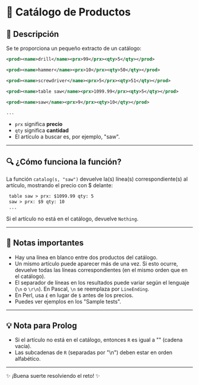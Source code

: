 # 🛒 Catálogo de Productos

## 📄 Descripción
Se te proporciona un pequeño extracto de un catálogo:

```xml
<prod><name>drill</name><prx>99</prx><qty>5</qty></prod>

<prod><name>hammer</name><prx>10</prx><qty>50</qty></prod>

<prod><name>screwdriver</name><prx>5</prx><qty>51</qty></prod>

<prod><name>table saw</name><prx>1099.99</prx><qty>5</qty></prod>

<prod><name>saw</name><prx>9</prx><qty>10</qty></prod>

...
```

- `prx` significa **precio**
- `qty` significa **cantidad**
- El artículo a buscar es, por ejemplo, "saw".

---

## 🔍 ¿Cómo funciona la función?
La función `catalog(s, "saw")` devuelve la(s) línea(s) correspondiente(s) al artículo, mostrando el precio con $ delante:

```txt
 table saw > prx: $1099.99 qty: 5
 saw > prx: $9 qty: 10
 ...
```

Si el artículo no está en el catálogo, devuelve `Nothing`.

---

## 📝 Notas importantes
- Hay una línea en blanco entre dos productos del catálogo.
- Un mismo artículo puede aparecer más de una vez. Si esto ocurre, devuelve todas las líneas correspondientes (en el mismo orden que en el catálogo).
- El separador de líneas en los resultados puede variar según el lenguaje (`\n` o `\r\n`). En Pascal, `\n` se reemplaza por `LineEnding`.
- En Perl, usa `£` en lugar de `$` antes de los precios.
- Puedes ver ejemplos en los "Sample tests".

---

## 💡 Nota para Prolog
- Si el artículo no está en el catálogo, entonces `R` es igual a "" (cadena vacía).
- Las subcadenas de `R` (separadas por "\n") deben estar en orden alfabético.

---

✨ ¡Buena suerte resolviendo el reto! ✨